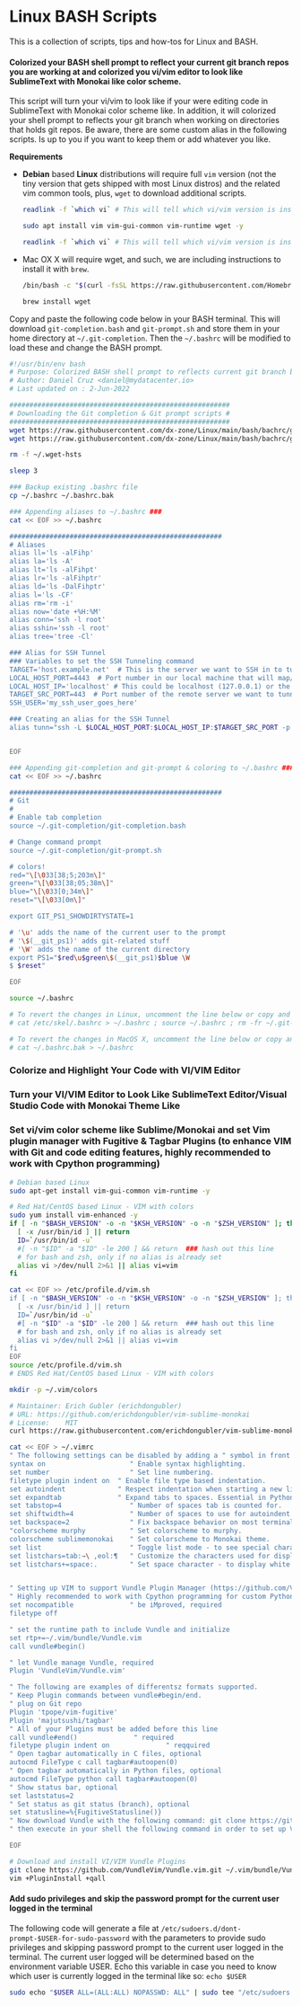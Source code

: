 # Linux BASH Scripts



This is a collection of scripts, tips and how-tos for Linux and BASH.



#### Colorized your BASH shell prompt to reflect your current git branch repos you are working at and colorized you vi/vim editor to look like SublimeText with Monokai like color scheme.


This script will turn your vi/vim to look like if your were editing code in SublimeText with Monokai color scheme like. In addition, it will colorized your shell prompt to reflects your git branch when working on directories that holds git repos. Be aware, there are some custom alias in the following scripts. Is up to you if you want to keep them or add whatever you like.



**Requirements**

* **Debian** based **Linux** distributions will require full `vim` version (not the tiny version that gets shipped with most Linux distros) and the related vim common tools, plus, `wget` to download additional scripts.

  ```bash
  readlink -f `which vi` # This will tell which vi/vim version is installed, it should be vim.tiny in most cases.
  
  sudo apt install vim vim-gui-common vim-runtime wget -y
  
  readlink -f `which vi` # This will tell which vi/vim version is installed, it should be vim.basic after installing vi/vim full version
  ```

* Mac OX X will require wget, and such, we are including instructions to install it with `brew`.

  ```bash
  /bin/bash -c "$(curl -fsSL https://raw.githubusercontent.com/Homebrew/install/HEAD/install.sh)"
  
  brew install wget
  ```

  

Copy and paste the following code below in your BASH terminal. This will download `git-completion.bash` and `git-prompt.sh` and store them in your home directory at `~/.git-completion`. Then the `~/.bashrc` will be modified to load these and change the BASH prompt.



```bash
#!/usr/bin/env bash
# Purpose: Colorized BASH shell prompt to reflects current git branch being worked at and colorized vi/vim to look like SublimeText with Monokai color scheme.
# Author: Daniel Cruz <daniel@mydatacenter.io>
# Last updated on : 2-Jun-2022

#######################################################
# Downloading the Git completion & Git prompt scripts #
#######################################################
wget https://raw.githubusercontent.com/dx-zone/Linux/main/bash/bachrc/git-prompt.sh -P ~/.git-completion
wget https://raw.githubusercontent.com/dx-zone/Linux/main/bash/bachrc/git-completion.bash -P ~/.git-completion

rm -f ~/.wget-hsts

sleep 3

### Backup existing .bashrc file
cp ~/.bashrc ~/.bashrc.bak

### Appending aliases to ~/.bashrc ###
cat << EOF >> ~/.bashrc

#####################################################
# Aliases
alias ll='ls -alFihp'
alias la='ls -A'
alias lt='ls -alFihpt'
alias lr='ls -alFihptr'
alias ld='ls -DalFihptr'
alias l='ls -CF'
alias rm='rm -i'
alias now='date +%H:%M'
alias conn='ssh -l root'
alias sshin='ssh -l root'
alias tree='tree -Cl'

### Alias for SSH Tunnel
### Variables to set the SSH Tunneling command
TARGET='host.example.net'  # This is the server we want to SSH in to tunnel that server's port back to our local machine port
LOCAL_HOST_PORT=4443  # Port number in our local machine that will map/tunnel back the remote server's port (HTTPS/443 in our example) in our local machine
LOCAL_HOST_IP='localhost' # This could be localhost (127.0.0.1) or the IP of the local machine
TARGET_SRC_PORT=443  # Port number of the remote server we want to tunnel
SSH_USER='my_ssh_user_goes_here'

### Creating an alias for the SSH Tunnel
alias tunn="ssh -L $LOCAL_HOST_PORT:$LOCAL_HOST_IP:$TARGET_SRC_PORT -p 22 -l $SSH_USER $TARGET -N -f"


EOF

### Appending git-completion and git-prompt & coloring to ~/.bashrc ###
cat << EOF >> ~/.bashrc

#####################################################
# Git
#
# Enable tab completion
source ~/.git-completion/git-completion.bash

# Change command prompt
source ~/.git-completion/git-prompt.sh

# colors!
red="\[\033[38;5;203m\]"
green="\[\033[38;05;38m\]"
blue="\[\033[0;34m\]"
reset="\[\033[0m\]"

export GIT_PS1_SHOWDIRTYSTATE=1

# '\u' adds the name of the current user to the prompt
# '\$(__git_ps1)' adds git-related stuff
# '\W' adds the name of the current directory
export PS1="$red\u$green\$(__git_ps1)$blue \W
$ $reset"

EOF

source ~/.bashrc

# To revert the changes in Linux, uncomment the line below or copy and paste it in your terminal without the # symbol
# cat /etc/skel/.bashrc > ~/.bashrc ; source ~/.bashrc ; rm -fr ~/.git-completion

# To revert the changes in MacOS X, uncomment the line below or copy and paste it in your terminal without the # symbol
# cat ~/.bashrc.bak > ~/.bashrc

```



### Colorize and Highlight Your Code with VI/VIM Editor
### Turn your VI/VIM Editor to Look Like SublimeText Editor/Visual Studio Code with Monokai Theme Like
### Set vi/vim color scheme like Sublime/Monokai and set Vim plugin manager with Fugitive & Tagbar Plugins (to enhance VIM with Git and code editing features, highly recommended to work with Cpython programming)

```bash
# Debian based Linux
sudo apt-get install vim-gui-common vim-runtime -y

# Red Hat/CentOS based Linux - VIM with colors
sudo yum install vim-enhanced -y
if [ -n "$BASH_VERSION" -o -n "$KSH_VERSION" -o -n "$ZSH_VERSION" ]; then
  [ -x /usr/bin/id ] || return
  ID=`/usr/bin/id -u`
  #[ -n "$ID" -a "$ID" -le 200 ] && return  ### hash out this line
  # for bash and zsh, only if no alias is already set
  alias vi >/dev/null 2>&1 || alias vi=vim
fi

cat << EOF >> /etc/profile.d/vim.sh
if [ -n "$BASH_VERSION" -o -n "$KSH_VERSION" -o -n "$ZSH_VERSION" ]; then
  [ -x /usr/bin/id ] || return
  ID=`/usr/bin/id -u`
  #[ -n "$ID" -a "$ID" -le 200 ] && return  ### hash out this line
  # for bash and zsh, only if no alias is already set
  alias vi >/dev/null 2>&1 || alias vi=vim
fi
EOF
source /etc/profile.d/vim.sh
# ENDS Red Hat/CentOS based Linux - VIM with colors

mkdir -p ~/.vim/colors

# Maintainer: Erich Gubler (erichdongubler)
# URL: https://github.com/erichdongubler/vim-sublime-monokai
# License:    MIT
curl https://raw.githubusercontent.com/erichdongubler/vim-sublime-monokai/master/colors/sublimemonokai.vim -o ~/.vim/colors/sublimemonokai.vim

cat << EOF > ~/.vimrc
" The following settings can be disabled by adding a " symbol in front of the line
syntax on                     " Enable syntax highlighting.
set number                    " Set line numbering.
filetype plugin indent on  " Enable file type based indentation.
set autoindent             " Respect indentation when starting a new line.
set expandtab              " Expand tabs to spaces. Essential in Python.
set tabstop=4                 " Number of spaces tab is counted for.
set shiftwidth=4              " Number of spaces to use for autoindent.
set backspace=2               " Fix backspace behavior on most terminals.
"colorscheme murphy           " Set colorscheme to murphy.
colorscheme sublimemonokai    " Set colorscheme to Monokai theme.
set list                      " Toggle list mode - to see special characters using specific symbols, including space characters
set listchars=tab:→\ ,eol:¶   " Customize the characters used for displaying tabs, end-of-lines, and other special characters
set listchars+=space:.        " Set space character - to display white spaces as . (periods)


" Setting up VIM to support Vundle Plugin Manager (https://github.com/VundleVim/Vundle.vim.git)
" Highly recommended to work with Cpython programming for custom Python implementations
set nocompatible              " be iMproved, required
filetype off

" set the runtime path to include Vundle and initialize
set rtp+=~/.vim/bundle/Vundle.vim
call vundle#begin()

" let Vundle manage Vundle, required
Plugin 'VundleVim/Vundle.vim'

" The following are examples of differentsz formats supported.
" Keep Plugin commands between vundle#begin/end.
" plug on Git repo
Plugin 'tpope/vim-fugitive'
Plugin 'majutsushi/tagbar'
" All of your Plugins must be added before this line
call vundle#end()              " required
filetype plugin indent on              " reqquired
" Open tagbar automatically in C files, optional
autocmd FileType c call tagbar#autoopen(0)
" Open tagbar automatically in Python files, optional
autocmd FileType python call tagbar#autoopen(0)
" Show status bar, optional
set laststatus=2
" Set status as git status (branch), optional
set statusline=%{FugitiveStatusline()}
" Now download Vundle with the following command: git clone https://github.com/VundleVim/Vundle.vim.git ~/.vim/bundle/Vundle.vim
" then execute in your shell the following command in order to set up Vundle and the plugins: vim +PluginInstall +qall

EOF

# Download and install VI/VIM Vundle Plugins
git clone https://github.com/VundleVim/Vundle.vim.git ~/.vim/bundle/Vundle.vim
vim +PluginInstall +qall

```



#### Add sudo privileges and skip the password prompt for the current user logged in the terminal

The following code will generate a file at `/etc/sudoers.d/dont-prompt-$USER-for-sudo-password` with the parameters to provide sudo privileges and skipping password prompt to the current user logged in the terminal.  The current user logged will be determined based on the environment variable USER. Echo this variable in case you need to know which user is currently logged in the terminal like so: `echo $USER`

```bash
sudo echo "$USER ALL=(ALL:ALL) NOPASSWD: ALL" | sudo tee "/etc/sudoers.d/dont-prompt-$USER-for-sudo-password"
```



